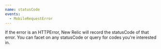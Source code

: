 ```yaml
---
name: statusCode
events:
  - MobileRequestError
---
```


If the error is an HTTPError, New Relic will record the statusCode of that error. You can facet on any statusCode or query for codes you're interested in.